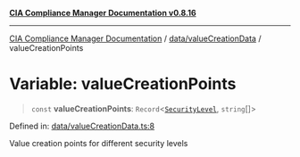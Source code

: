 [**CIA Compliance Manager Documentation v0.8.16**](../../../README.md)

***

[CIA Compliance Manager Documentation](../../../modules.md) / [data/valueCreationData](../README.md) / valueCreationPoints

# Variable: valueCreationPoints

> `const` **valueCreationPoints**: `Record`\<[`SecurityLevel`](../../../types/cia/type-aliases/SecurityLevel.md), `string`[]\>

Defined in: [data/valueCreationData.ts:8](https://github.com/Hack23/cia-compliance-manager/blob/96f4020424aba8c55d4fe94eddf596babc070968/src/data/valueCreationData.ts#L8)

Value creation points for different security levels
